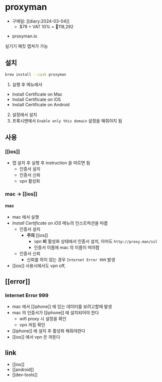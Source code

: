 # proxyman

- 구매일: [[diary:2024-03-04]]
  - $79 + VAT 10% = 󰞽118,292
+ proxyman.io

실기기 패킷 캡쳐가 가능

## 설치
```sh
brew install --cask proxyman
```

1. 실행 후 메뉴에서
- Install Certificate on Mac
- Install Certificate on iOS
- Install Certificate on Android
2. 설정에서 설치
3. 프록시맨에서 `Enable only this domain` 설정을 해줘야지 됨


## 사용
### [[ios]]
- 앱 설치 후 실행 후 instruction 을 따르면 됨
  - 인증서 설치
  - 인증서 신뢰
  - vpn 활성화

### mac -> [[ios]]
#### mac
- mac 에서 실행
- *Install Certificate on iOS* 메뉴의 인스트럭션을 따름
  - 인증서 설치
    - **주의** [[ios]]
      - vpn **비** 활성화 상태에서 인증서 설치, 아마도 `http://proxy.man/ssl`
      - 인증서 이름에 mac 의 이름이 떠야함
  - 인증서 신뢰
    - 신뢰를 하지 않는 경우 `Internet Error 999` 발생
- [[ios]] 사용시에서도 vpn off,

## [[error]]
### Internet Error 999
- mac 에서 [[iphone]] 에 있는 데이터를 보려고할때 발생
- mac 의 인증서가 [[iphone]] 에 설치되어야 한다
  - wifi proxy 시 설정을 확인
  - vpn 꺼짐 확인
- [[iphone]] 에 설치 후 활성화 해줘야한다
- [[ios]] 에서 vpn 은 꺼둔다

## link
- [[ios]]
- [[android]]
- [[dev-tools]]
